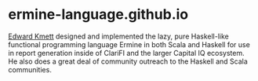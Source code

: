 ermine-language.github.io
=========================
[Edward Kmett](https://www.linkedin.com/in/ekmett) designed and implemented the lazy, pure Haskell-like functional programming language Ermine in both Scala and Haskell for use in report generation inside of ClariFI and the larger Capital IQ ecosystem. He also does a great deal of community outreach to the Haskell and Scala communities.